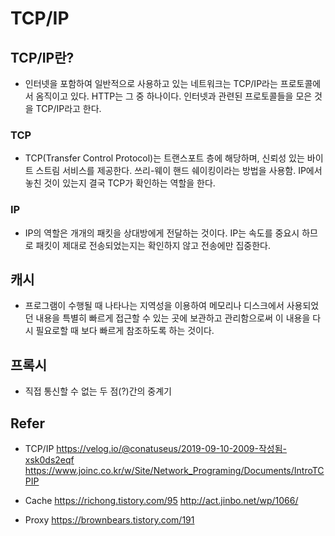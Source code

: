 # TCP/IP

## TCP/IP란?
- 인터넷을 포함하여 일반적으로 사용하고 있는 네트워크는 TCP/IP라는 프로토콜에서 옴직이고 있다. HTTP는 그 중 하나이다. 인터넷과 관련된 프로토콜들을 모은 것을 TCP/IP라고 한다.

### TCP
- TCP(Transfer Control Protocol)는 트랜스포트 층에 해당하며, 신뢰성 있는 바이트 스트림 서비스를 제공한다. 쓰리-웨이 핸드 쉐이킹이라는 방법을 사용함. IP에서 놓친 것이 있는지 결국 TCP가 확인하는 역할을 한다.

### IP
- IP의 역할은 개개의 패킷을 상대방에게 전달하는 것이다. IP는 속도를 중요시 하므로 패킷이 제대로 전송되었는지는 확인하지 않고 전송에만 집중한다.

## 캐시
- 프로그램이 수행될 때 나타나는 지역성을 이용하여 메모리나 디스크에서 사용되었던 내용을 특별히 빠르게 접근할 수 있는 곳에 보관하고 관리함으로써 이 내용을 다시 필요로할 때 보다 빠르게 참조하도록 하는 것이다.

## 프록시
- 직접 통신할 수 없는 두 점(?)간의 중계기

## Refer
- TCP/IP
https://velog.io/@conatuseus/2019-09-10-2009-작성됨-xsk0ds2eqf
https://www.joinc.co.kr/w/Site/Network_Programing/Documents/IntroTCPIP

- Cache
https://richong.tistory.com/95
http://act.jinbo.net/wp/1066/

- Proxy
https://brownbears.tistory.com/191
